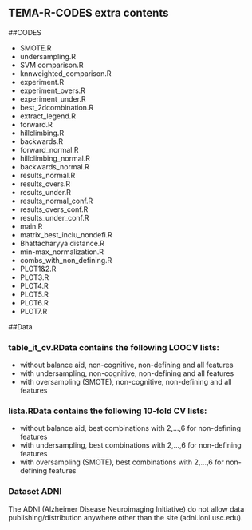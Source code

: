 ## TEMA-R-CODES extra contents

##CODES

 - SMOTE.R         
 - undersampling.R 
 - SVM comparison.R 
 - knnweighted_comparison.R 
 - experiment.R 
 - experiment_overs.R
 - experiment_under.R 
 - best_2dcombination.R 
 - extract_legend.R
 - forward.R 
 - hillclimbing.R 
 - backwards.R
 - forward_normal.R
 - hillclimbing_normal.R
 - backwards_normal.R
 - results_normal.R
 - results_overs.R
 - results_under.R
 - results_normal_conf.R
 - results_overs_conf.R
 - results_under_conf.R
 - main.R
 - matrix_best_inclu_nondefi.R 
 - Bhattacharyya distance.R
 - min-max_normalization.R
 - combs_with_non_defining.R
 - PLOT1&2.R
 - PLOT3.R
 - PLOT4.R
 - PLOT5.R
 - PLOT6.R
 - PLOT7.R
 
##Data

###  table_it_cv.RData contains the following LOOCV lists:
  - without balance aid, non-cognitive, non-defining and all features
  - with undersampling, non-cognitive, non-defining and all features
  - with oversampling (SMOTE), non-cognitive, non-defining and all features
  
### lista.RData contains the following 10-fold CV lists:
  - without balance aid, best combinations with 2,...,6 for non-defining features
  - with undersampling, best combinations with 2,...,6 for non-defining features
  - with oversampling (SMOTE), best combinations with 2,...,6 for non-defining features

### Dataset ADNI
  The ADNI (Alzheimer Disease Neuroimaging Initiative) do not allow data publishing/distribution anywhere other than the site (adni.loni.usc.edu). 
  
  
